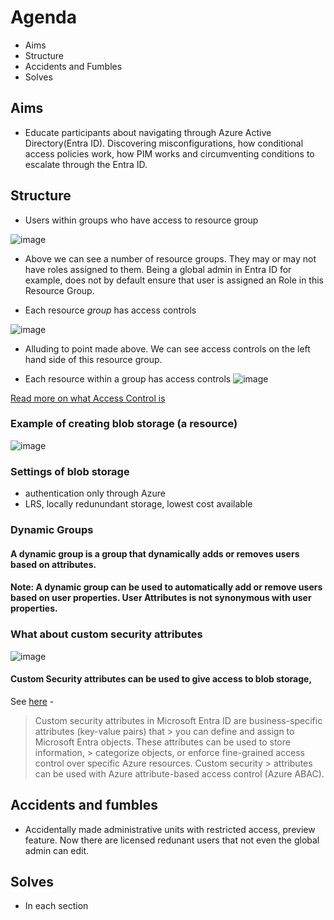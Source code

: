 # Agenda 

* Aims
* Structure
* Accidents and Fumbles
* Solves

## Aims 

* Educate participants about navigating through Azure Active Directory(Entra ID). Discovering misconfigurations, how conditional access policies work, how PIM works and circumventing conditions to escalate through the Entra ID.

## Structure 

* Users within groups who have access to resource group
  
![image](https://github.com/IshaqSiddiqui/Revolutionary/assets/100017925/8458d12b-0f82-4388-91c6-ece5150bdc8b)

* Above we can see a number of resource groups. They may or may not have roles assigned to them. Being a global admin in Entra ID for example, does not by default ensure that user is assigned an Role in this Resource Group. 

* Each resource *group* has access controls
  
![image](https://github.com/IshaqSiddiqui/Revolutionary/assets/100017925/e44cb7f3-7ad1-4a39-a25f-aefade55a303)

* Alluding to point made above. We can see access controls on the left hand side of this resource group. 

* Each resource within a group has access controls
![image](https://github.com/IshaqSiddiqui/Revolutionary/assets/100017925/4f441177-c5dc-4b23-bdaa-8725ff15af83)

[Read more on what Access Control is][recent]

[recent]:https://www.microsoft.com/en-au/security/business/security-101/what-is-access-control

### Example of creating blob storage (a resource) 

![image](https://github.com/IshaqSiddiqui/Revolutionary/assets/100017925/0f7c2e21-68e4-4625-944e-6486ab2bc310)

### Settings of blob storage 
* authentication only through Azure
* LRS, locally redunundant storage, lowest cost available

  
### Dynamic Groups 

#### A dynamic group is a group that dynamically adds or removes users based on attributes. 

#### Note: A dynamic group can be used to automatically add or remove users based on user properties. User Attributes is not synonymous with user properties. 



### What about custom security attributes
![image](https://github.com/IshaqSiddiqui/Revolutionary/assets/100017925/50cc2821-0c12-4fa8-b2ef-a388300292d8)

#### Custom Security attributes can be used to give access to blob storage, 

See [here][customattr] - 

> Custom security attributes in Microsoft Entra ID are business-specific attributes (key-value pairs) that  > you can define and assign to Microsoft Entra objects. These attributes can be used to store information,  > categorize objects, or enforce fine-grained access control over specific Azure resources. Custom security > attributes can be used with Azure attribute-based access control (Azure ABAC).

[customattr]: https://learn.microsoft.com/en-us/azure/active-directory/fundamentals/custom-security-attributes-overview







## Accidents and fumbles 
* Accidentally made administrative units with restricted access, preview feature. Now there are licensed redunant users that not even the global admin can edit.

## Solves 
* In each section




